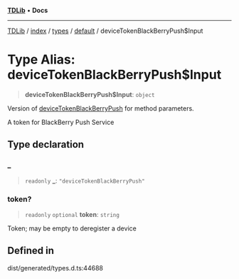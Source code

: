 [**TDLib**](../../../../../../README.md) • **Docs**

***

[TDLib](../../../../../../modules.md) / [index](../../../../../README.md) / [types](../../../README.md) / [default](../README.md) / deviceTokenBlackBerryPush$Input

# Type Alias: deviceTokenBlackBerryPush$Input

> **deviceTokenBlackBerryPush$Input**: `object`

Version of [deviceTokenBlackBerryPush](deviceTokenBlackBerryPush.md) for method parameters.

A token for BlackBerry Push Service

## Type declaration

### \_

> `readonly` **\_**: `"deviceTokenBlackBerryPush"`

### token?

> `readonly` `optional` **token**: `string`

Token; may be empty to deregister a device

## Defined in

dist/generated/types.d.ts:44688
